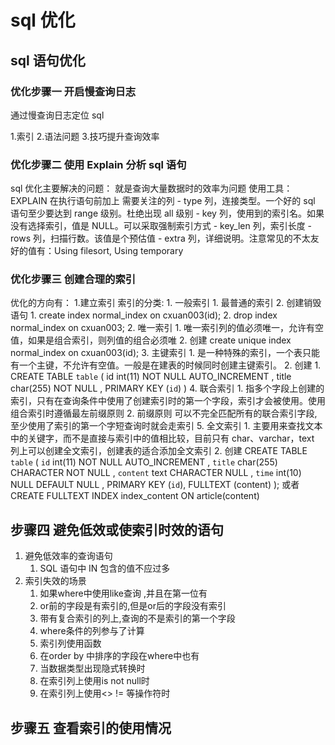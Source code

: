# sql 优化
## sql 语句优化
### 优化步骤一 开启慢查询日志
通过慢查询日志定位 sql

1.索引 2.语法问题 3.技巧提升查询效率

### 优化步骤二 使用 Explain 分析 sql 语句
sql 优化主要解决的问题：
    就是查询大量数据时的效率为问题
使用工具：
    EXPLAIN 在执行语句前加上
    需要关注的列
    - type 列，连接类型。一个好的 sql 语句至少要达到 range 级别。杜绝出现 all 级别
    - key 列，使用到的索引名。如果没有选择索引，值是 NULL。可以采取强制索引方式
    - key_len 列，索引长度
    - rows 列，扫描行数。该值是个预估值
    - extra 列，详细说明。注意常见的不太友好的值有：Using filesort, Using temporary

### 优化步骤三 创建合理的索引

优化的方向有：
1.建立索引
    索引的分类:
        1.  一般索引
            1.  最普通的索引
            2.  创建销毁语句
                1.  create index normal_index on cxuan003(id);
                2.  drop index normal_index on cxuan003;
        2.  唯一索引
            1.  唯一索引列的值必须唯一，允许有空值，如果是组合索引，则列值的组合必须唯
            2.  创建 create unique index normal_index on cxuan003(id);
        3.  主键索引
            1.  是一种特殊的索引，一个表只能有一个主键，不允许有空值。一般是在建表的时候同时创建主键索引。
            2.  创建
                1.  CREATE TABLE `table` (
                  id int(11) NOT NULL AUTO_INCREMENT ,
                  title char(255) NOT NULL ,
                  PRIMARY KEY (`id`) )
        4.  联合索引
            1.  指多个字段上创建的索引，只有在查询条件中使用了创建索引时的第一个字段，索引才会被使用。使用组合索引时遵循最左前缀原则
            2. 前缀原则 可以不完全匹配所有的联合索引字段,至少使用了索引的第一个字短查询时就会走索引
        5.  全文索引
            1.  主要用来查找文本中的关键字，而不是直接与索引中的值相比较，目前只有 char、varchar，text 列上可以创建全文索引，创建表的适合添加全文索引
            2.  创建
            CREATE TABLE `table` (
                `id` int(11) NOT NULL AUTO_INCREMENT ,
                `title` char(255) CHARACTER NOT NULL ,
                 `content` text CHARACTER NULL ,
                 `time` int(10) NULL DEFAULT NULL ,
                  PRIMARY KEY (`id`),
                  FULLTEXT (content) );
                或者
                CREATE FULLTEXT INDEX index_content ON article(content)
## 步骤四 避免低效或使索引时效的语句
1. 避免低效率的查询语句
    1.  SQL 语句中 IN 包含的值不应过多
2. 索引失效的场景
	1. 如果where中使用like查询 ,并且在第一位有
	2. or前的字段是有索引的,但是or后的字段没有索引
	3. 带有复合索引的列上,查询的不是索引的第一个字段
	4. where条件的列参与了计算
	5. 索引列使用函数
	6. 在order by 中排序的字段在where中也有
	7. 当数据类型出现隐式转换时
	8. 在索引列上使用is not null时
	9. 在索引列上使用<> != 等操作符时

## 步骤五 查看索引的使用情况
	

